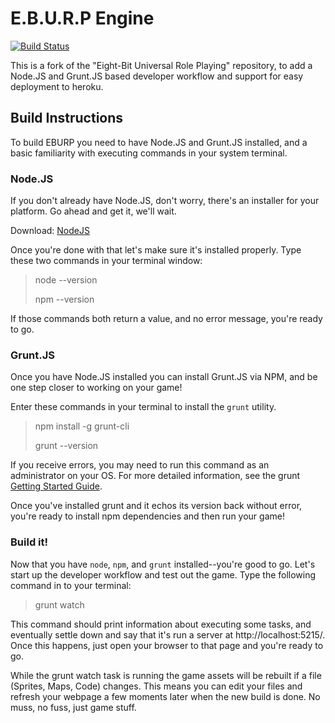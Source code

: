 E.B.U.R.P Engine
================
[![Build Status](https://secure.travis-ci.org/justindujardin/eburp.png)](http://travis-ci.org/justindujardin/eburp)

This is a fork of the "Eight-Bit Universal Role Playing" repository, to add a Node.JS and Grunt.JS based developer workflow
and support for easy deployment to heroku.

## Build Instructions

To build EBURP you need to have Node.JS and Grunt.JS installed, and a basic familiarity with executing commands in your system terminal.

### Node.JS

If you don't already have Node.JS, don't worry, there's an installer for your platform.  Go ahead and get it, we'll wait.

Download: [NodeJS](http://nodejs.org/)

Once you're done with that let's make sure it's installed properly.  Type these two commands in your terminal window:

> node --version
>
> npm --version

If those commands both return a value, and no error message, you're ready to go.

### Grunt.JS

Once you have Node.JS installed you can install Grunt.JS via NPM, and be one step closer to working on your game!

Enter these commands in your terminal to install the `grunt` utility.

> npm install -g grunt-cli
>
> grunt --version

If you receive errors, you may need to run this command as an administrator on your OS.  For more detailed information, see
the grunt [Getting Started Guide](http://gruntjs.com/getting-started#installing-the-cli).

Once you've installed grunt and it echos its version back without error, you're ready to install npm dependencies and then
run your game!

### Build it!

Now that you have `node`, `npm`, and `grunt` installed--you're good to go.  Let's start up the developer workflow and test
out the game.  Type the following command in to your terminal:

> grunt watch

This command should print information about executing some tasks, and eventually settle down and say that it's run a server at http://localhost:5215/.
Once this happens, just open your browser to that page and you're ready to go.

While the grunt watch task is running the game assets will be rebuilt if a file (Sprites, Maps, Code) changes.  This means you
can edit your files and refresh your webpage a few moments later when the new build is done.  No muss, no fuss, just game stuff.
